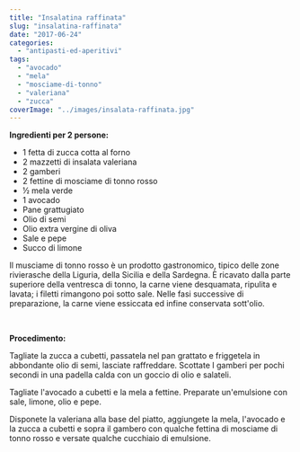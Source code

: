 ```yaml
---
title: "Insalatina raffinata"
slug: "insalatina-raffinata"
date: "2017-06-24"
categories: 
  - "antipasti-ed-aperitivi"
tags: 
  - "avocado"
  - "mela"
  - "mosciame-di-tonno"
  - "valeriana"
  - "zucca"
coverImage: "../images/insalata-raffinata.jpg"
---
```


**Ingredienti per 2 persone:**

- 1 fetta di zucca cotta al forno
- 2 mazzetti di insalata valeriana
- 2 gamberi
- 2 fettine di mosciame di tonno rosso
- ½ mela verde
- 1 avocado
- Pane grattugiato
- Olio di semi
- Olio extra vergine di oliva
- Sale e pepe
- Succo di limone

Il musciame di tonno rosso è un prodotto gastronomico, tipico delle zone rivierasche della Liguria, della Sicilia e della Sardegna. È ricavato dalla parte superiore della ventresca di tonno, la carne viene desquamata, ripulita e lavata; i filetti rimangono poi sotto sale. Nelle fasi successive di preparazione, la carne viene essiccata ed infine conservata sott'olio.

 

**Procedimento:**

Tagliate la zucca a cubetti, passatela nel pan grattato e friggetela in abbondante olio di semi, lasciate raffreddare. Scottate I gamberi per pochi secondi in una padella calda con un goccio di olio e salateli.

Tagliate l'avocado a cubetti e la mela a fettine. Preparate un'emulsione con sale, limone, olio e pepe.

Disponete la valeriana alla base del piatto, aggiungete la mela, l'avocado e la zucca a cubetti e sopra il gambero con qualche fettina di mosciame di tonno rosso e versate qualche cucchiaio di emulsione.

